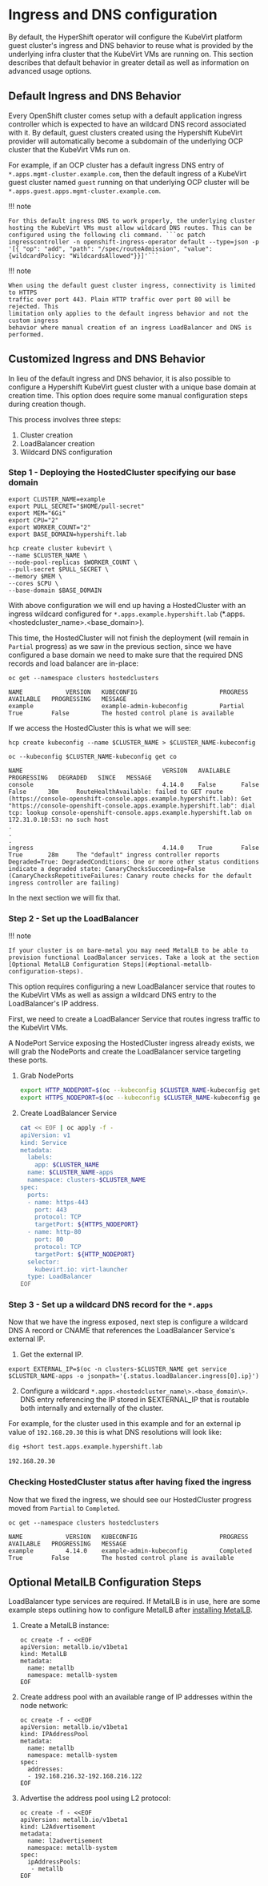 # Ingress and DNS configuration

By default, the HyperShift operator will configure the KubeVirt platform guest
cluster's ingress and DNS behavior to reuse what is provided by the underlying
infra cluster that the KubeVirt VMs are running on. This section describes
that default behavior in greater detail as well as information on advanced usage
options.

## Default Ingress and DNS Behavior

Every OpenShift cluster comes setup with a default application ingress
controller which is expected to have an wildcard DNS record associated with it.
By default, guest clusters created using the Hypershift KubeVirt provider
will automatically become a subdomain of the underlying OCP cluster that
the KubeVirt VMs run on.

For example, if an OCP cluster has a default ingress DNS entry of
`*.apps.mgmt-cluster.example.com`, then the default ingress of a KubeVirt
guest cluster named `guest` running on that underlying OCP cluster will
be `*.apps.guest.apps.mgmt-cluster.example.com`.

!!! note

    For this default ingress DNS to work properly, the underlying cluster
    hosting the KubeVirt VMs must allow wildcard DNS routes. This can be
    configured using the following cli command. ```oc patch ingresscontroller -n openshift-ingress-operator default --type=json -p '[{ "op": "add", "path": "/spec/routeAdmission", "value": {wildcardPolicy: "WildcardsAllowed"}}]'```

!!! note

    When using the default guest cluster ingress, connectivity is limited to HTTPS
    traffic over port 443. Plain HTTP traffic over port 80 will be rejected. This
    limitation only applies to the default ingress behavior and not the custom ingress
    behavior where manual creation of an ingress LoadBalancer and DNS is performed.

## Customized Ingress and DNS Behavior

In lieu of the default ingress and DNS behavior, it is also possible to
configure a Hypershift KubeVirt guest cluster with a unique base domain
at creation time. This option does require some manual configuration
steps during creation though.

This process involves three steps:

1. Cluster creation
2. LoadBalancer creation
3. Wildcard DNS configuration

### Step 1 - Deploying the HostedCluster specifying our base domain

```shell linenums="1"
export CLUSTER_NAME=example
export PULL_SECRET="$HOME/pull-secret"
export MEM="6Gi"
export CPU="2"
export WORKER_COUNT="2"
export BASE_DOMAIN=hypershift.lab

hcp create cluster kubevirt \
--name $CLUSTER_NAME \
--node-pool-replicas $WORKER_COUNT \
--pull-secret $PULL_SECRET \
--memory $MEM \
--cores $CPU \
--base-domain $BASE_DOMAIN
```

With above configuration we will end up having a HostedCluster with an ingress wildcard configured for `*.apps.example.hypershift.lab` (*.apps.<hostedcluster_name\>.<base_domain\>).

This time, the HostedCluster will not finish the deployment (will remain in `Partial` progress) as we saw in the previous section, since we have configured a base domain we need to make sure that the required DNS records and load balancer are in-place:

```shell linenums="1"
oc get --namespace clusters hostedclusters

NAME            VERSION   KUBECONFIG                       PROGRESS   AVAILABLE   PROGRESSING   MESSAGE
example                   example-admin-kubeconfig         Partial    True        False         The hosted control plane is available
```

If we access the HostedCluster this is what we will see:

```shell
hcp create kubeconfig --name $CLUSTER_NAME > $CLUSTER_NAME-kubeconfig
```

```shell
oc --kubeconfig $CLUSTER_NAME-kubeconfig get co

NAME                                       VERSION   AVAILABLE   PROGRESSING   DEGRADED   SINCE   MESSAGE
console                                    4.14.0    False       False         False      30m     RouteHealthAvailable: failed to GET route (https://console-openshift-console.apps.example.hypershift.lab): Get "https://console-openshift-console.apps.example.hypershift.lab": dial tcp: lookup console-openshift-console.apps.example.hypershift.lab on 172.31.0.10:53: no such host
.
.
.
ingress                                    4.14.0    True        False         True       28m     The "default" ingress controller reports Degraded=True: DegradedConditions: One or more other status conditions indicate a degraded state: CanaryChecksSucceeding=False (CanaryChecksRepetitiveFailures: Canary route checks for the default ingress controller are failing)
```

In the next section we will fix that.

### Step 2 - Set up the LoadBalancer


!!! note

    If your cluster is on bare-metal you may need MetalLB to be able to provision functional LoadBalancer services. Take a look at the section [Optional MetalLB Configuration Steps](#optional-metallb-configuration-steps).

This option requires configuring a new LoadBalancer service that routes to the KubeVirt VMs as well as assign a wildcard DNS entry to the LoadBalancer's IP address.

First, we need to create a LoadBalancer Service that routes ingress traffic to the KubeVirt VMs.

A NodePort Service exposing the HostedCluster ingress already exists, we will grab the NodePorts and create the LoadBalancer service targeting these ports.

1. Grab NodePorts

    ```sh
    export HTTP_NODEPORT=$(oc --kubeconfig $CLUSTER_NAME-kubeconfig get services -n openshift-ingress router-nodeport-default -o jsonpath='{.spec.ports[?(@.name=="http")].nodePort}')
    export HTTPS_NODEPORT=$(oc --kubeconfig $CLUSTER_NAME-kubeconfig get services -n openshift-ingress router-nodeport-default -o jsonpath='{.spec.ports[?(@.name=="https")].nodePort}')
    ```

2. Create LoadBalancer Service

    ```sh
    cat << EOF | oc apply -f -
    apiVersion: v1
    kind: Service
    metadata:
      labels:
        app: $CLUSTER_NAME
      name: $CLUSTER_NAME-apps
      namespace: clusters-$CLUSTER_NAME
    spec:
      ports:
      - name: https-443
        port: 443
        protocol: TCP
        targetPort: ${HTTPS_NODEPORT}
      - name: http-80
        port: 80
        protocol: TCP
        targetPort: ${HTTP_NODEPORT}
      selector:
        kubevirt.io: virt-launcher
      type: LoadBalancer
    EOF
    ```

### Step 3 - Set up a wildcard DNS record for the `*.apps`

Now that we have the ingress exposed, next step is configure a wildcard DNS A record or CNAME that references the LoadBalancer Service's external IP.

1. Get the external IP.

  ```shell
  export EXTERNAL_IP=$(oc -n clusters-$CLUSTER_NAME get service $CLUSTER_NAME-apps -o jsonpath='{.status.loadBalancer.ingress[0].ip}')
  ```

2. Configure a wildcard `*.apps.<hostedcluster_name\>.<base_domain\>.` DNS entry referencing the IP stored in $EXTERNAL_IP that is routable both internally and externally of the cluster.

For example, for the cluster used in this example and for an external ip value of `192.168.20.30` this is what DNS resolutions will look like:

```sh
dig +short test.apps.example.hypershift.lab

192.168.20.30
```

### Checking HostedCluster status after having fixed the ingress

Now that we fixed the ingress, we should see our HostedCluster progress moved from `Partial` to `Completed`.

```shell linenums="1"
oc get --namespace clusters hostedclusters

NAME            VERSION   KUBECONFIG                       PROGRESS    AVAILABLE   PROGRESSING   MESSAGE
example         4.14.0    example-admin-kubeconfig         Completed   True        False         The hosted control plane is available
```

## Optional MetalLB Configuration Steps

LoadBalancer type services are required. If MetalLB is in use, here are some example steps
outlining how to configure MetalLB after [installing MetalLB](https://docs.openshift.com/container-platform/4.12/networking/metallb/metallb-operator-install.html).

1. Create a MetalLB instance:

    ```shell
    oc create -f - <<EOF
    apiVersion: metallb.io/v1beta1
    kind: MetalLB
    metadata:
      name: metallb
      namespace: metallb-system
    EOF
    ```

2. Create address pool with an available range of IP addresses within the node network:

    ```shell
    oc create -f - <<EOF
    apiVersion: metallb.io/v1beta1
    kind: IPAddressPool
    metadata:
      name: metallb
      namespace: metallb-system
    spec:
      addresses:
      - 192.168.216.32-192.168.216.122
    EOF
    ```

3. Advertise the address pool using L2 protocol:

    ```shell
    oc create -f - <<EOF
    apiVersion: metallb.io/v1beta1
    kind: L2Advertisement
    metadata:
      name: l2advertisement
      namespace: metallb-system
    spec:
      ipAddressPools:
       - metallb
    EOF
    ```
